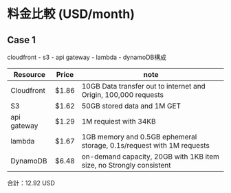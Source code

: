 # 料金比較 (USD/month)
## Case 1
cloudfront - s3 - api gateway - lambda - dynamoDB構成

| Resource    | Price | note  |
|-------------|-------|-------|
| Cloudfront  | $1.86  | 10GB Data transfer out to internet and Origin, 100,000 requests |
| S3          | $1.62  | 50GB stored data and 1M GET |
| api gateway | $1.29  | 1M requiest with 34KB |
| lambda      | $1.67  | 1GB memory and 0.5GB ephemeral storage, 0.1s/request with 1M requests |
| DynamoDB    | $6.48  | on-demand capacity, 20GB with 1KB item size, no Strongly consistent |
合計：12.92 USD
